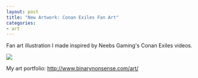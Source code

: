 ```yaml
---
layout: post
title: "New Artwork: Conan Exiles Fan Art"
categories:
- art
---
```


<p>
Fan art illustration I made inspired by Neebs Gaming's Conan Exiles videos.
</p>


<p>
<img src="http://www.binarynonsense.com/imgs/art/full/alvaro-garcia-neebs-02-reducedforweb.jpg" class="tall-img" />
</p>


<p>My art portfolio: <a href="http://www.binarynonsense.com/art/">http://www.binarynonsense.com/art/</a></p>
